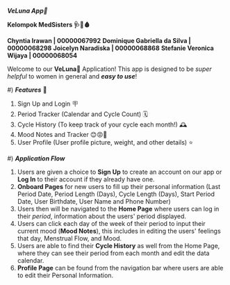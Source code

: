 ***VeLuna App🌙*** 

**Kelompok MedSisters 🩺🚀🩸**

**Chyntia Irawan  |  00000067992**
**Dominique Gabriella da Silva  |  00000068298**
**Joicelyn Naradiska  |  00000068868**
**Stefanie Veronica Wijaya  |  00000068054**

Welcome to our **VeLuna🌙** Application! This app is designed to be *super helpful* to women in general and ***easy to use***!

#) ***Features*** 📃
1. Sign Up and Login 🪧
2. Period Tracker (Calendar and Cycle Count) 🗓️
3. Cycle History (To keep track of your cycle each month!) 🕰️
4. Mood Notes and Tracker 😊😡🥹
5. User Profile (User profile picture, weight, and other details) ⭐

#) ***Application Flow*** 
1. Users are given a choice to **Sign Up** to create an account on our app or **Log In** to their account if they already have one.
2. **Onboard Pages** for new users to fill up their personal information (Last Period Date, Period Length (Days), Cycle Length (Days), Start Period Date, User Birthdate, User Name and Phone Number)
3. Users then will be navigated to the **Home Page** where users can log in their *period*, information about the users' period displayed.
4. Users can click each day of the week of their period to input their current mood (**Mood Notes**), this includes in editing the users' feelings that day, Menstrual Flow, and Mood.
5. Users are able to find their **Cycle History** as well from the Home Page, where they can see their period from each month and edit the data calendar.
6. **Profile Page** can be found from the navigation bar where users are able to edit their Personal Information. 

   
